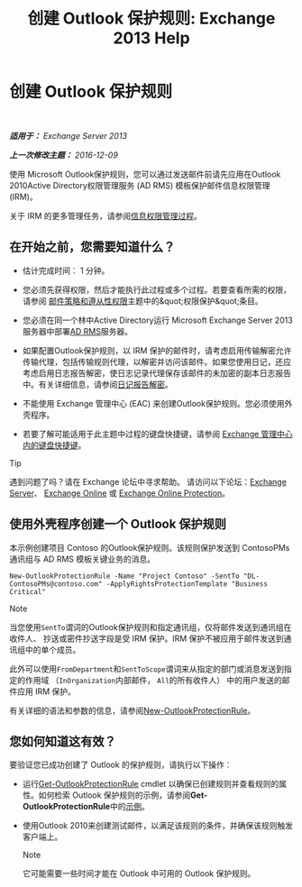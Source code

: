 ﻿---
title: '创建 Outlook 保护规则: Exchange 2013 Help'
TOCTitle: 创建 Outlook 保护规则
ms:assetid: da64750d-faaf-44de-ad8c-888eba7fbdbf
ms:mtpsurl: https://technet.microsoft.com/zh-cn/library/Dd638196(v=EXCHG.150)
ms:contentKeyID: 50491662
ms.date: 05/21/2018
mtps_version: v=EXCHG.150
ms.translationtype: MT
---

# 创建 Outlook 保护规则

 

_**适用于：** Exchange Server 2013_

_**上一次修改主题：** 2016-12-09_

使用 Microsoft Outlook保护规则，您可以通过发送邮件前请先应用在Outlook 2010Active Directory权限管理服务 (AD RMS) 模板保护邮件信息权限管理 (IRM)。

关于 IRM 的更多管理任务，请参阅[信息权限管理过程](information-rights-management-procedures-exchange-2013-help.md)。

## 在开始之前，您需要知道什么？

  - 估计完成时间︰ 1 分钟。

  - 您必须先获得权限，然后才能执行此过程或多个过程。若要查看所需的权限，请参阅 [邮件策略和遵从性权限](messaging-policy-and-compliance-permissions-exchange-2013-help.md)主题中的\&quot;权限保护\&quot;条目。

  - 您必须在同一个林中Active Directory运行 Microsoft Exchange Server 2013服务器中部署[AD RMS](https://technet.microsoft.com/en-us/library/hh831364.aspx)服务器。

  - 如果配置Outlook保护规则，以 IRM 保护的邮件时，请考虑启用传输解密允许传输代理，包括传输规则代理，以解密并访问该邮件。如果您使用日记，还应考虑启用日志报告解密，使日志记录代理保存该邮件的未加密的副本日志报告中。有关详细信息，请参阅[日记报告解密](journal-report-decryption-exchange-2013-help.md)。

  - 不能使用 Exchange 管理中心 (EAC) 来创建Outlook保护规则。您必须使用外壳程序。

  - 若要了解可能适用于此主题中过程的键盘快捷键，请参阅 [Exchange 管理中心内的键盘快捷键](keyboard-shortcuts-in-the-exchange-admin-center-exchange-online-protection-help.md)。

> [!tip]
> 遇到问题了吗？请在 Exchange 论坛中寻求帮助。 请访问以下论坛：<a href="https://go.microsoft.com/fwlink/p/?linkid=60612">Exchange Server</a>、 <a href="https://go.microsoft.com/fwlink/p/?linkid=267542">Exchange Online</a> 或 <a href="https://go.microsoft.com/fwlink/p/?linkid=285351">Exchange Online Protection</a>。


## 使用外壳程序创建一个 Outlook 保护规则

本示例创建项目 Contoso 的Outlook保护规则。该规则保护发送到 ContosoPMs 通讯组与 AD RMS 模板关键业务的消息。

    New-OutlookProtectionRule -Name "Project Contoso" -SentTo "DL-ContosoPMs@contoso.com" -ApplyRightsProtectionTemplate "Business Critical"

> [!NOTE]
> 当您使用<code>SentTo</code>谓词的Outlook保护规则和指定通讯组，仅将邮件发送到通讯组在收件人、 抄送或密件抄送字段是受 IRM 保护。IRM 保护不被应用于邮件发送到通讯组中的单个成员。


此外可以使用`FromDepartment`和`SentToScope`谓词来从指定的部门或消息发送到指定的作用域 （`InOrganization`内部邮件， `All`的所有收件人） 中的用户发送的邮件应用 IRM 保护。

有关详细的语法和参数的信息，请参阅[New-OutlookProtectionRule](https://technet.microsoft.com/zh-cn/library/dd298182\(v=exchg.150\))。

## 您如何知道这有效？

要验证您已成功创建了 Outlook 的保护规则，请执行以下操作︰

  - 运行[Get-OutlookProtectionRule](https://technet.microsoft.com/zh-cn/library/dd298004\(v=exchg.150\)) cmdlet 以确保已创建规则并查看规则的属性。如何检索 Outlook 保护规则的示例，请参阅**Get-OutlookProtectionRule**中的[示例](https://technet.microsoft.com/zh-cn/dd298004\(exchg.150\)#examples)。

  - 使用Outlook 2010来创建测试邮件，以满足该规则的条件，并确保该规则触发客户端上。
    
    > [!NOTE]
    > 它可能需要一些时间才能在 Outlook 中可用的 Outlook 保护规则。

